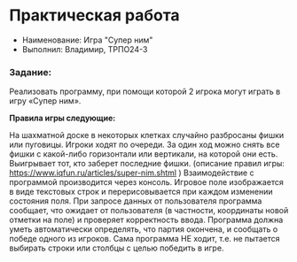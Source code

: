 # Практическая работа

- Наименование: Игра "Супер ним"
- Выполнил: Владимир, ТРПО24-3

### Задание:

Реализовать программу, при помощи которой 2 игрока могут играть в игру «Супер ним».

**Правила игры следующие:**

На шахматной доске в некоторых клетках случайно разбросаны фишки или пуговицы. Игроки ходят по очереди. За один ход
можно снять все фишки с какой-либо горизонтали или вертикали, на которой они есть. Выигрывает тот, кто заберет последние
фишки. (описание правил игры: https://www.iqfun.ru/articles/super-nim.shtml ) Взаимодействие с программой производится
через консоль. Игровое поле изображается в виде текстовых строк и перерисовывается при каждом изменении состояния поля.
При запросе данных от пользователя программа сообщает, что
ожидает от пользователя (в частности, координаты новой отметки на поле) и проверяет корректность ввода. Программа
должна уметь автоматически определять, что партия окончена, и сообщать о победе одного из игроков. Сама программа НЕ
ходит, т.е. не пытается выбирать строки или столбцы с целью победить в игре.
